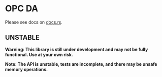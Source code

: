 # OPC DA

Please see docs on [docs.rs](https://docs.rs/opc_da/).

## **UNSTABLE**

**Warning: This library is still under development and may not be fully functional. Use at your own risk.**

**Note: The API is unstable, tests are incomplete, and there may be unsafe memory operations.**
